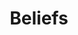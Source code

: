 ---
types: "word"

title: "Beliefs"

categories: ['']

tags: ['Beliefs']

arabic: ['المعتقدات']

publishers: ['خوارزميات الذكاء الاصطناعي في تحليل النص العربي']

types: "word"

slug: ""
---